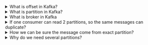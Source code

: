 <details>
  <summary>What is offset in Kafka?</summary>
  In Apache Kafka, an offset is a unique identifier that represents the position of a consumer in a particular partition of a topic. 
  It indicates the progress of a consumer group in consuming messages from a Kafka topic. 
</details>

<details>
  <summary>What is partition in Kafka?</summary>
  In Apache Kafka, a partition is a fundamental unit of parallelism and scalability for topics. 
  It is a structured, ordered, and immutable sequence of records (messages) that are continually appended to by producers and read by consumers.
</details>

<details>
  <summary>What is broker in Kafka</summary>
In Apache Kafka, a broker is a fundamental component of the Kafka cluster. 
  It is a single instance or node of the Kafka server that stores and manages Kafka topics, partitions, and handles client requests for producing and consuming messages. 
  Brokers are responsible for maintaining the fault-tolerant and highly available storage of data streams in Kafka.
</details>

<details>
  <summary>If one consumer can read 2 partitions, so the same messages can duplicate?</summary>
</details>

<details>
  <summary>How we can be sure the message come from exact partition?</summary>
</details>

<details>
  <summary>Why do we need several partitions?</summary>

</details>
